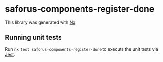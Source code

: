 # saforus-components-register-done

This library was generated with [Nx](https://nx.dev).

## Running unit tests

Run `nx test saforus-components-register-done` to execute the unit tests via [Jest](https://jestjs.io).
